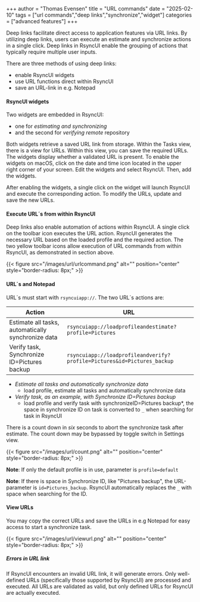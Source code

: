 +++
author = "Thomas Evensen"
title = "URL commands"
date = "2025-02-10"
tags = ["url commands","deep links","synchronize","widget"]
categories = ["advanced features"]
+++

 Deep links facilitate direct access to application features via URL links. By utilizing deep links, users can execute an estimate and synchronize actions in a single click. Deep links in RsyncUI enable the grouping of actions that typically require multiple user inputs.

There are three methods of using deep links:

- enable RsyncUI widgets
- use URL functions direct within RsyncUI
- save an URL-link in e.g. Notepad

#### RsyncUI widgets

Two widgets are embedded in RsyncUI: 

- one for *estimating and synchronizing*
- and the second for *verifying remote* repository

Both widgets retrieve a saved URL link from storage. Within the Tasks view, there is a view for URLs. Within this view, you can save the required URLs. The widgets display whether a validated URL is present. To enable the widgets on macOS, click on the date and time icon located in the upper right corner of your screen. Edit the widgets and select RsyncUI. Then, add the widgets.

After enabling the widgets, a single click on the widget will launch RsyncUI and execute the corresponding action. To modify the URLs, update and save the new URLs.

#### Execute URL´s from within RsyncUI

Deep links also enable automation of actions within RsyncUI. A single click on the toolbar icon executes  the URL  action. RsyncUI generates the necessary URL based on the loaded profile and the required action. The two yellow toolbar icons allow execution of URL commands from within RsyncUI, as demonstrated in section above.

{{< figure src="/images/url/urlcommand.png" alt="" position="center" style="border-radius: 8px;" >}}

#### URL´s  and Notepad

URL´s must start with `rsyncuiapp://`. The two URL´s actions are:

| Action                                             | URL                                                                     |
|----------------------------------------------------|-------------------------------------------------------------------------|
| Estimate all tasks, automatically synchronize data | `rsyncuiapp://loadprofileandestimate?profile=Pictures`                  |
| Verify  task, Synchronize ID=Pictures backup       | `rsyncuiapp://loadprofileandverify?profile=Pictures&id=Pictures_backup` |

- *Estimate all tasks and automatically synchronize data*
  - load profile, estimate all tasks and automatically synchronize data
- *Verify task, as an example, with Synchronize ID=Pictures backup*
    - load profile and verify  task with synchronizeID=Pictures backup*, the space in synchronize ID on task is converted to `_` when searching for task in RsyncUI
      
There is a count down in  *six* seconds to abort the synchronize task after estimate. The count down may be bypassed by toggle switch in Settings view.
 
{{< figure src="/images/url/count.png" alt="" position="center" style="border-radius: 8px;" >}}

**Note**: If only the default profile is in use, parameter is `profile=default`

**Note**: If there is space in Synchronize ID, like "Pictures backup", the URL-parameter is `id=Pictures_backup`. RsyncUI automatically replaces the `_` with space when searching for the ID.

#### View URLs

You may copy the correct URLs and save the URLs in e.g Notepad for easy access to start a synchronize task.

{{< figure src="/images/url/viewurl.png" alt="" position="center" style="border-radius: 8px;" >}}

##### Errors in URL link

If RsyncUI encounters an invalid URL link, it will generate errors. Only well-defined URLs (specifically those supported by RsyncUI) are processed and executed. All URLs are validated as valid, but only defined URLs for RsyncUI are actually executed.
